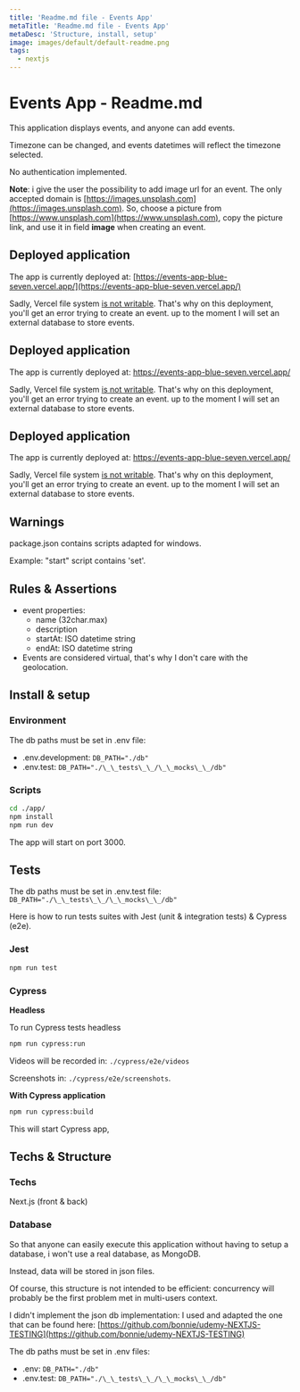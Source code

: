 ```yaml
---
title: 'Readme.md file - Events App'
metaTitle: 'Readme.md file - Events App'
metaDesc: 'Structure, install, setup'
image: images/default/default-readme.png
tags:
  - nextjs
---
```


# Events App - Readme.md

This application displays events, and anyone can add events.

Timezone can be changed, and events datetimes will reflect the timezone selected.

No authentication implemented.

**Note**: i give the user the possibility to add image url for an event. The only accepted domain is [https://images.unsplash.com](https://images.unsplash.com).
So, choose a picture from [https://www.unsplash.com](https://www.unsplash.com), copy the picture link, and use it in field **image** when creating an event.

## Deployed application

The app is currently deployed at: [https://events-app-blue-seven.vercel.app/](https://events-app-blue-seven.vercel.app/)

Sadly, Vercel file system [is not writable](https://www.github.com/orgs/vercel/discussions/239). That's why on this deployment, you'll get an error trying to create an event. up to the moment I will set an external database to store events.

## Deployed application

The app is currently deployed at: https://events-app-blue-seven.vercel.app/

Sadly, Vercel file system [is not writable](https://www.github.com/orgs/vercel/discussions/239). That's why on this deployment, you'll get an error trying to create an event. up to the moment I will set an external database to store events.

## Deployed application

The app is currently deployed at: https://events-app-blue-seven.vercel.app/

Sadly, Vercel file system [is not writable](https://www.github.com/orgs/vercel/discussions/239). That's why on this deployment, you'll get an error trying to create an event. up to the moment I will set an external database to store events.

## Warnings

package.json contains scripts adapted for windows.

Example: "start" script contains 'set'.

## Rules & Assertions

- event properties:
  - name (32char.max)
  - description
  - startAt: ISO datetime string
  - endAt: ISO datetime string
- Events are considered virtual, that's why I don't care with the geolocation.

## Install & setup

### Environment

The db paths must be set in .env file:

- .env.development: `DB_PATH="./db"`
- .env.test: `DB_PATH="./\_\_tests\_\_/\_\_mocks\_\_/db"`

### Scripts

```bash
cd ./app/
npm install
npm run dev
```

The app will start on port 3000.

## Tests

The db paths must be set in .env.test file:
`DB_PATH="./\_\_tests\_\_/\_\_mocks\_\_/db"`

Here is how to run tests suites with Jest (unit & integration tests) & Cypress (e2e).

### Jest

```bash
npm run test
```

### Cypress

**Headless**

To run Cypress tests headless

```bash
npm run cypress:run
```

Videos will be recorded in: `./cypress/e2e/videos`

Screenshots in: `./cypress/e2e/screenshots`.

**With Cypress application**

```bash
npm run cypress:build
```

This will start Cypress app,

## Techs & Structure

### Techs

Next.js (front & back)

### Database

So that anyone can easily execute this application without having to setup a database, i won't use a real database, as MongoDB.

Instead, data will be stored in json files.

Of course, this structure is not intended to be efficient: concurrency will probably be the first problem met in multi-users context.

I didn't implement the json db implementation: I used and adapted the one that can be found here: [https://github.com/bonnie/udemy-NEXTJS-TESTING](https://github.com/bonnie/udemy-NEXTJS-TESTING)

The db paths must be set in .env files:

- .env: `DB_PATH="./db"`
- .env.test: `DB_PATH="./\_\_tests\_\_/\_\_mocks\_\_/db"`
